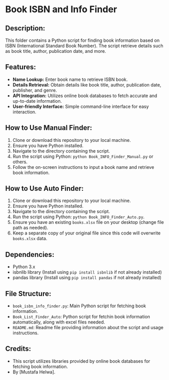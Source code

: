 # Book ISBN and Info Finder

## Description:
This folder contains a Python script for finding book information based on ISBN (International Standard Book Number). 
The script retrieve details such as book title, author, publication date, and more.

## Features:
- **Name Lookup:** Enter book name to retrieve ISBN book.
- **Details Retrieval:** Obtain details like book title, author, publication date, publisher, and genre.
- **API Integration:** Utilizes online book databases to fetch accurate and up-to-date information.
- **User-friendly Interface:** Simple command-line interface for easy interaction.

## How to Use Manual Finder:
1. Clone or download this repository to your local machine.
2. Ensure you have Python installed.
3. Navigate to the directory containing the script.
4. Run the script using Python: `python Book_INFO_Finder_Manual.py` or others.
5. Follow the on-screen instructions to input a book name and retrieve book information.

## How to Use Auto Finder:
1. Clone or download this repository to your local machine.
2. Ensure you have Python installed.
3. Navigate to the directory containing the script.
4. Run the script using Python: `python Book_INFO_Finder_Auto.py`.
5. Ensure you have an existing `books.xlsx` file on your desktop (change file path as needed).
6. Keep a separate copy of your original file since this code will overwrite `books.xlsx` data.


## Dependencies:
- Python 3.x
- isbnlib library (Install using `pip install isbnlib` if not already installed)
- pandas library (Install using `pip install pandas` if not already installed)

## File Structure:
- `book_isbn_info_finder.py`: Main Python script for fetching book information.
- `Book_List_Finder_Auto`: Python script for fetchin book information automatically, along with excel files needed.  
- `README.md`: Readme file providing information about the script and usage instructions.

## Credits:
- This script utilizes libraries provided by online book databases for fetching book information.
- By [Mustafa Helwa].
